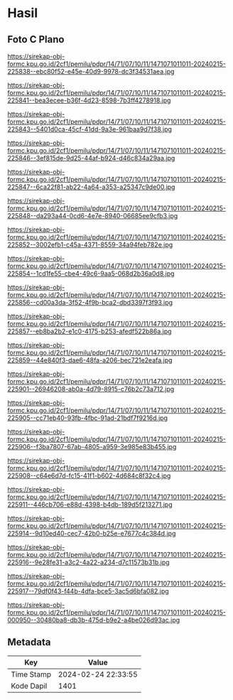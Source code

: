 # Hasil

## Foto C Plano

https://sirekap-obj-formc.kpu.go.id/2cf1/pemilu/pdpr/14/71/07/10/11/1471071011011-20240215-225838--ebc80f52-e45e-40d9-9978-dc3f34531aea.jpg

https://sirekap-obj-formc.kpu.go.id/2cf1/pemilu/pdpr/14/71/07/10/11/1471071011011-20240215-225841--bea3ecee-b36f-4d23-8598-7b3ff4278918.jpg

https://sirekap-obj-formc.kpu.go.id/2cf1/pemilu/pdpr/14/71/07/10/11/1471071011011-20240215-225843--5401d0ca-45cf-41dd-9a3e-961baa9d7f38.jpg

https://sirekap-obj-formc.kpu.go.id/2cf1/pemilu/pdpr/14/71/07/10/11/1471071011011-20240215-225846--3ef815de-9d25-44af-b924-d46c834a29aa.jpg

https://sirekap-obj-formc.kpu.go.id/2cf1/pemilu/pdpr/14/71/07/10/11/1471071011011-20240215-225847--6ca22f81-ab22-4a64-a353-a25347c9de00.jpg

https://sirekap-obj-formc.kpu.go.id/2cf1/pemilu/pdpr/14/71/07/10/11/1471071011011-20240215-225848--da293a44-0cd6-4e7e-8940-06685ee9cfb3.jpg

https://sirekap-obj-formc.kpu.go.id/2cf1/pemilu/pdpr/14/71/07/10/11/1471071011011-20240215-225852--3002efb1-c45a-4371-8559-34a94feb782e.jpg

https://sirekap-obj-formc.kpu.go.id/2cf1/pemilu/pdpr/14/71/07/10/11/1471071011011-20240215-225854--1cd1fe55-cbe4-49c6-9aa5-068d2b36a0d8.jpg

https://sirekap-obj-formc.kpu.go.id/2cf1/pemilu/pdpr/14/71/07/10/11/1471071011011-20240215-225856--cd00a3da-3f52-4f9b-bca2-dbd3397f3f93.jpg

https://sirekap-obj-formc.kpu.go.id/2cf1/pemilu/pdpr/14/71/07/10/11/1471071011011-20240215-225857--eb8ba2b2-e1c0-4175-b253-afedf522b86a.jpg

https://sirekap-obj-formc.kpu.go.id/2cf1/pemilu/pdpr/14/71/07/10/11/1471071011011-20240215-225859--44e840f3-dae6-48fa-a206-bec721e2eafa.jpg

https://sirekap-obj-formc.kpu.go.id/2cf1/pemilu/pdpr/14/71/07/10/11/1471071011011-20240215-225901--26946208-ab0a-4d79-8915-c76b2c73a712.jpg

https://sirekap-obj-formc.kpu.go.id/2cf1/pemilu/pdpr/14/71/07/10/11/1471071011011-20240215-225905--cc71eb40-93fb-4fbc-91ad-21bdf7f9216d.jpg

https://sirekap-obj-formc.kpu.go.id/2cf1/pemilu/pdpr/14/71/07/10/11/1471071011011-20240215-225906--f3ba7807-67ab-4805-a959-3e985e83b455.jpg

https://sirekap-obj-formc.kpu.go.id/2cf1/pemilu/pdpr/14/71/07/10/11/1471071011011-20240215-225908--c64e6d7d-fc15-41f1-b602-4d684c8f32c4.jpg

https://sirekap-obj-formc.kpu.go.id/2cf1/pemilu/pdpr/14/71/07/10/11/1471071011011-20240215-225911--446cb706-e88d-4398-b4db-189d5f213271.jpg

https://sirekap-obj-formc.kpu.go.id/2cf1/pemilu/pdpr/14/71/07/10/11/1471071011011-20240215-225914--9d10ed40-cec7-42b0-b25e-e7677c4c384d.jpg

https://sirekap-obj-formc.kpu.go.id/2cf1/pemilu/pdpr/14/71/07/10/11/1471071011011-20240215-225916--9e28fe31-a3c2-4a22-a234-d7c11573b31b.jpg

https://sirekap-obj-formc.kpu.go.id/2cf1/pemilu/pdpr/14/71/07/10/11/1471071011011-20240215-225917--79df0f43-f44b-4dfa-bce5-3ac5d6bfa082.jpg

https://sirekap-obj-formc.kpu.go.id/2cf1/pemilu/pdpr/14/71/07/10/11/1471071011011-20240215-000950--30480ba8-db3b-475d-b9e2-a4be026d93ac.jpg


## Metadata

| Key        | Value               |
| ---------- | ------------------- |
| Time Stamp | 2024-02-24 22:33:55 |
| Kode Dapil | 1401                |



